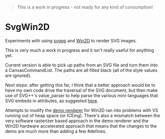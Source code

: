 
> This is a work in progress - not ready for any kind of consumption!


# SvgWin2D

Experiments with using [svgpp](https://github.com/svgpp/svgpp) and [Win2D](https://github.com/Microsoft/Win2D) to render SVG images.

This is very much a work in progress and it isn't really useful for anything yet.

Current version is able to pick up paths from an SVG file and turn them into a CanvasCommandList.  The paths are all filled black (all of the style values are ignored).

*Next steps:* after getting this far, I think that a better approach would be to have my own code drive the traversal of the SVG document, but then make use of SVG++'s value_parser to help parse the various mini-languages that SVG embeds in attributes, as suggested [here](http://stackoverflow.com/a/27657514).

Attempts to modify the [demo renderer](https://github.com/svgpp/svgpp/tree/master/src/demo/render) for Win2D ran into problems with VS running out of heap space (or ICEing).  There's also a mismatch between the very software rasterizer based approach in the demo renderer and the Win2D hardware accelerated approach that means that the changes to the demo are much more than adding a few #defines.
